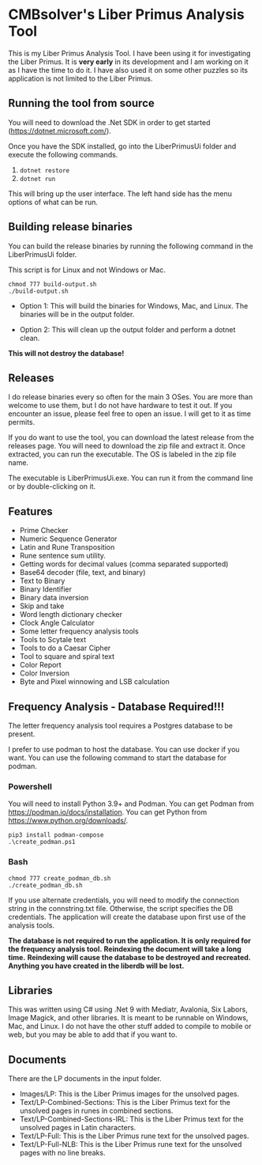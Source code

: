 # CMBsolver's Liber Primus Analysis Tool
This is my Liber Primus Analysis Tool.  I have been using it for investigating the Liber Primus.  It is **very early** in its development and I am working on it as I have the time to do it.  I have also used it on some other puzzles so its application is not limited to the Liber Primus.

## Running the tool from source
You will need to download the .Net SDK in order to get started (https://dotnet.microsoft.com/).

Once you have the SDK installed, go into the LiberPrimusUi folder and execute the following commands.

1. `dotnet restore`
2. `dotnet run`

This will bring up the user interface. The left hand side has the menu options of what can be run.

## Building release binaries
You can build the release binaries by running the following command in the LiberPrimusUi folder.

This script is for Linux and not Windows or Mac.

```
chmod 777 build-output.sh
./build-output.sh
```

- Option 1: This will build the binaries for Windows, Mac, and Linux.  The binaries will be in the output folder.

- Option 2: This will clean up the output folder and perform a dotnet clean.

**This will not destroy the database!**

## Releases
I do release binaries every so often for the main 3 OSes.  You are more than welcome to use them, but I do not have hardware to test it out.  If you encounter an issue, please feel free to open an issue.  I will get to it as time permits.

If you do want to use the tool, you can download the latest release from the releases page.  You will need to download the zip file and extract it.  Once extracted, you can run the executable.  The OS is labeled in the zip file name.

The executable is LiberPrimusUi.exe.  You can run it from the command line or by double-clicking on it.

## Features
- Prime Checker
- Numeric Sequence Generator
- Latin and Rune Transposition
- Rune sentence sum utility.
- Getting words for decimal values (comma separated supported)
- Base64 decoder (file, text, and binary)
- Text to Binary
- Binary Identifier
- Binary data inversion
- Skip and take
- Word length dictionary checker
- Clock Angle Calculator
- Some letter frequency analysis tools
- Tools to Scytale text
- Tools to do a Caesar Cipher
- Tool to square and spiral text
- Color Report
- Color Inversion
- Byte and Pixel winnowing and LSB calculation

## Frequency Analysis - Database Required!!!
The letter frequency analysis tool requires a Postgres database to be present.

I prefer to use podman to host the database.  You can use docker if you want.  You can use the following command to start the database for podman.

### Powershell
You will need to install Python 3.9+ and Podman.  You can get Podman from https://podman.io/docs/installation.  You can get Python from https://www.python.org/downloads/.
```
pip3 install podman-compose
.\create_podman.ps1
```

### Bash
```
chmod 777 create_podman_db.sh
./create_podman_db.sh
```

If you use alternate credentials, you will need to modify the connection string in the connstring.txt file.  Otherwise, the script specifies the DB credentials.  The application will create the database upon first use of the analysis tools.

**The database is not required to run the application.  It is only required for the frequency analysis tool.**
**Reindexing the document will take a long time.**
**Reindexing will cause the database to be destroyed and recreated.  Anything you have created in the liberdb will be lost.**

## Libraries
This was written using C# using .Net 9 with Mediatr, Avalonia, Six Labors, Image Magick, and other libraries.  It is meant to be runnable on Windows, Mac, and Linux.  I do not have the other stuff added to compile to mobile or web, but you may be able to add that if you want to.

## Documents
There are the LP documents in the input folder.
- Images/LP: This is the Liber Primus images for the unsolved pages.
- Text/LP-Combined-Sections: This is the Liber Primus text for the unsolved pages in runes in combined sections.
- Text/LP-Combined-Sections-IRL: This is the Liber Primus text for the unsolved pages in Latin characters.
- Text/LP-Full: This is the Liber Primus rune text for the unsolved pages.
- Text/LP-Full-NLB: This is the Liber Primus rune text for the unsolved pages with no line breaks.